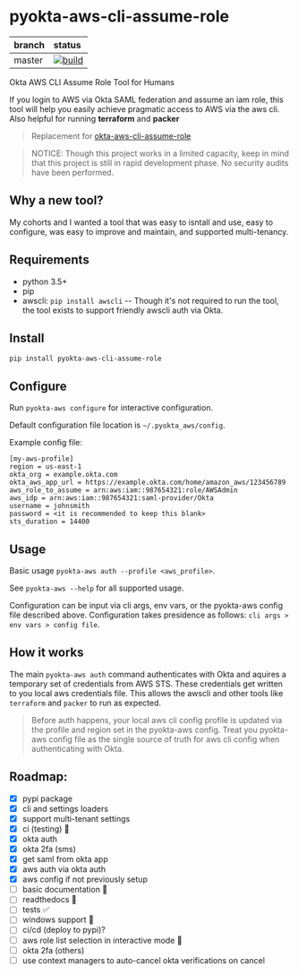 # pyokta-aws-cli-assume-role

| branch | status |
|:-------|:-------|
| master |[![build](https://travis-ci.org/mijdavis2/pyokta-aws-cli-assume-role.svg?branch=master)](https://travis-ci.org/mijdavis2/pyokta-aws-cli-assume-role)|


Okta AWS CLI Assume Role Tool for Humans

If you login to AWS via Okta SAML federation and assume an iam role, this tool will help you easily achieve pragmatic access to AWS via the aws cli. Also helpful for running **terraform** and **packer**

> Replacement for [okta-aws-cli-assume-role]

> NOTICE: Though this project works in a limited capacity, keep in mind that this project is still in rapid development phase. No security audits have been performed.

## Why a new tool?

My cohorts and I wanted a tool that was easy to isntall and use, easy to configure, was easy to improve and maintain, and supported multi-tenancy.

## Requirements

- python 3.5+
- pip
- awscli: `pip install awscli` -- Though it's not required to run the tool, the tool exists to support friendly awscli auth via Okta.

## Install

```pip install pyokta-aws-cli-assume-role```

## Configure

Run `pyokta-aws configure` for interactive configuration.

Default configuration file location is `~/.pyokta_aws/config`.

Example config file:
```
[my-aws-profile]
region = us-east-1
okta_org = example.okta.com
okta_aws_app_url = https://example.okta.com/home/amazon_aws/123456789
aws_role_to_assume = arn:aws:iam::987654321:role/AWSAdmin
aws_idp = arn:aws:iam::987654321:saml-provider/Okta
username = johnsmith
password = <it is recommended to keep this blank>
sts_duration = 14400
```

## Usage

Basic usage `pyokta-aws auth --profile <aws_profile>`.

See `pyokta-aws --help` for all supported usage.

Configuration can be input via cli args, env vars, or the pyokta-aws config file described above. Configuration takes presidence as follows: `cli args > env vars > config file`.

## How it works

The main `pyokta-aws auth` command authenticates with Okta and aquires a temporary set of credentials from AWS STS. These credentials get written to you local aws credentials file. This allows the awscli and other tools like `terraform` and `packer` to run as expected.

> Before auth happens, your local aws cli config profile is updated via the profile and region set in the pyokta-aws config. Treat you pyokta-aws config file as the single source of truth for aws cli config when authenticating with Okta.

## Roadmap:
- [x] pypi package
- [x] cli and settings loaders
- [x] support multi-tenant settings
- [x] ci (testing) :construction_worker:
- [x] okta auth
- [x] okta 2fa (sms)
- [x] get saml from okta app
- [x] aws auth via okta auth
- [x] aws config if not previously setup
- [ ] basic documentation :pencil:
- [ ] readthedocs :pencil:
- [ ] tests :white_check_mark:
- [ ] windows support :checkered_flag:
- [ ] ci/cd (deploy to pypi)?
- [ ] aws role list selection in interactive mode :children_crossing:
- [ ] okta 2fa (others)
- [ ] use context managers to auto-cancel okta verifications on cancel

[okta-aws-cli-assume-role]: https://github.com/oktadeveloper/okta-aws-cli-assume-role
